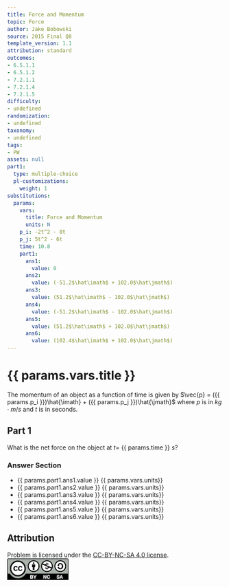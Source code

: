 ```yaml
---
title: Force and Momentum
topic: Force
author: Jake Bobowski
source: 2015 Final Q8
template_version: 1.1
attribution: standard
outcomes:
- 6.5.1.1
- 6.5.1.2
- 7.2.1.1
- 7.2.1.4
- 7.2.1.5
difficulty:
- undefined
randomization:
- undefined
taxonomy:
- undefined
tags:
- PW
assets: null
part1:
  type: multiple-choice
  pl-customizations:
    weight: 1
substitutions:
  params:
    vars:
      title: Force and Momentum
      units: N
    p_i: -2t^2 - 8t
    p_j: 5t^2 - 6t
    time: 10.8
    part1:
      ans1:
        value: 0
      ans2:
        value: (-51.2$\hat\imath$ + 102.0$\hat\jmath$)
      ans3:
        value: (51.2$\hat\imath$ - 102.0$\hat\jmath$)
      ans4:
        value: (-51.2$\hat\imath$ - 102.0$\hat\jmath$)
      ans5:
        value: (51.2$\hat\imath$ + 102.0$\hat\jmath$)
      ans6:
        value: (102.4$\hat\imath$ + 102.0$\hat\jmath$)
---
```

# {{ params.vars.title }}
The momentum of an object as a function of time is given by $\vec{p} = ({{ params.p_i }})\hat{\imath} + ({{ params.p_j }})\hat{\jmath}$ where $p$ is in $kg\cdot m/s$ and $t$ is in seconds.

## Part 1

What is the net force on the object at $t=$ {{ params.time }} $s$?

### Answer Section

- {{ params.part1.ans1.value }} {{ params.vars.units}}
- {{ params.part1.ans2.value }} {{ params.vars.units}}
- {{ params.part1.ans3.value }} {{ params.vars.units}}
- {{ params.part1.ans4.value }} {{ params.vars.units}}
- {{ params.part1.ans5.value }} {{ params.vars.units}}
- {{ params.part1.ans6.value }} {{ params.vars.units}}

## Attribution

Problem is licensed under the [CC-BY-NC-SA 4.0 license](https://creativecommons.org/licenses/by-nc-sa/4.0/).<br> ![The Creative Commons 4.0 license requiring attribution-BY, non-commercial-NC, and share-alike-SA license.](https://raw.githubusercontent.com/firasm/bits/master/by-nc-sa.png)